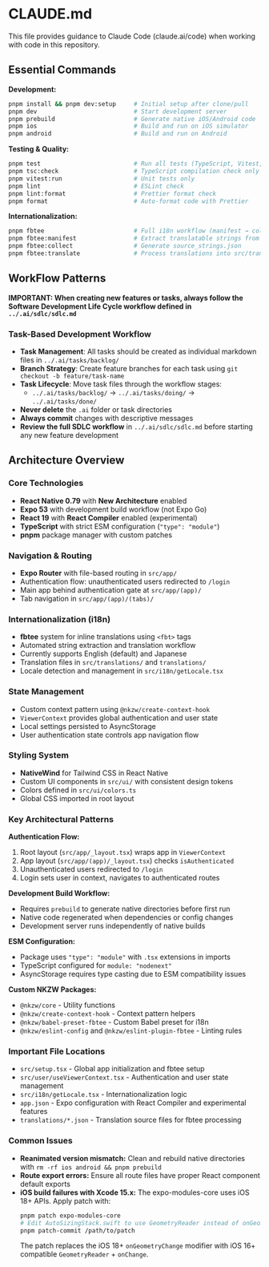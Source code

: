 # CLAUDE.md

This file provides guidance to Claude Code (claude.ai/code) when working with code in this repository.

## Essential Commands

**Development:**
```bash
pnpm install && pnpm dev:setup     # Initial setup after clone/pull
pnpm dev                           # Start development server
pnpm prebuild                      # Generate native iOS/Android code
pnpm ios                           # Build and run on iOS simulator
pnpm android                       # Build and run on Android
```

**Testing & Quality:**
```bash
pnpm test                          # Run all tests (TypeScript, Vitest, ESLint, Prettier)
pnpm tsc:check                     # TypeScript compilation check only
pnpm vitest:run                    # Unit tests only
pnpm lint                          # ESLint check
pnpm lint:format                   # Prettier format check
pnpm format                        # Auto-format code with Prettier
```

**Internationalization:**
```bash
pnpm fbtee                         # Full i18n workflow (manifest → collect → translate)
pnpm fbtee:manifest                # Extract translatable strings from src/
pnpm fbtee:collect                 # Generate source_strings.json
pnpm fbtee:translate               # Process translations into src/translations/
```
## WorkFlow Patterns

**IMPORTANT: When creating new features or tasks, always follow the Software Development Life Cycle workflow defined in `../.ai/sdlc/sdlc.md`**

### Task-Based Development Workflow
- **Task Management**: All tasks should be created as individual markdown files in `../.ai/tasks/backlog/`
- **Branch Strategy**: Create feature branches for each task using `git checkout -b feature/task-name`
- **Task Lifecycle**: Move task files through the workflow stages:
  - `../.ai/tasks/backlog/` → `../.ai/tasks/doing/` → `../.ai/tasks/done/`
- **Never delete** the `.ai` folder or task directories
- **Always commit** changes with descriptive messages
- **Review the full SDLC workflow** in `../.ai/sdlc/sdlc.md` before starting any new feature development

## Architecture Overview

### Core Technologies
- **React Native 0.79** with **New Architecture** enabled
- **Expo 53** with development build workflow (not Expo Go)
- **React 19** with **React Compiler** enabled (experimental)
- **TypeScript** with strict ESM configuration (`"type": "module"`)
- **pnpm** package manager with custom patches

### Navigation & Routing
- **Expo Router** with file-based routing in `src/app/`
- Authentication flow: unauthenticated users redirected to `/login`
- Main app behind authentication gate at `src/app/(app)/`
- Tab navigation in `src/app/(app)/(tabs)/`

### Internationalization (i18n)
- **fbtee** system for inline translations using `<fbt>` tags
- Automated string extraction and translation workflow
- Currently supports English (default) and Japanese
- Translation files in `src/translations/` and `translations/`
- Locale detection and management in `src/i18n/getLocale.tsx`

### State Management
- Custom context pattern using `@nkzw/create-context-hook`
- `ViewerContext` provides global authentication and user state
- Local settings persisted to AsyncStorage
- User authentication state controls app navigation flow

### Styling System
- **NativeWind** for Tailwind CSS in React Native
- Custom UI components in `src/ui/` with consistent design tokens
- Colors defined in `src/ui/colors.ts`
- Global CSS imported in root layout

### Key Architectural Patterns

**Authentication Flow:**
1. Root layout (`src/app/_layout.tsx`) wraps app in `ViewerContext`
2. App layout (`src/app/(app)/_layout.tsx`) checks `isAuthenticated`
3. Unauthenticated users redirected to `/login`
4. Login sets user in context, navigates to authenticated routes

**Development Build Workflow:**
- Requires `prebuild` to generate native directories before first run
- Native code regenerated when dependencies or config changes
- Development server runs independently of native builds

**ESM Configuration:**
- Package uses `"type": "module"` with `.tsx` extensions in imports
- TypeScript configured for `module: "nodenext"`
- AsyncStorage requires type casting due to ESM compatibility issues

**Custom NKZW Packages:**
- `@nkzw/core` - Utility functions
- `@nkzw/create-context-hook` - Context pattern helpers
- `@nkzw/babel-preset-fbtee` - Custom Babel preset for i18n
- `@nkzw/eslint-config` and `@nkzw/eslint-plugin-fbtee` - Linting rules

### Important File Locations
- `src/setup.tsx` - Global app initialization and fbtee setup
- `src/user/useViewerContext.tsx` - Authentication and user state management
- `src/i18n/getLocale.tsx` - Internationalization logic
- `app.json` - Expo configuration with React Compiler and experimental features
- `translations/*.json` - Translation source files for fbtee processing

### Common Issues
- **Reanimated version mismatch:** Clean and rebuild native directories with `rm -rf ios android && pnpm prebuild`
- **Route export errors:** Ensure all route files have proper React component default exports
- **iOS build failures with Xcode 15.x:** The expo-modules-core uses iOS 18+ APIs. Apply patch with:
  ```bash
  pnpm patch expo-modules-core
  # Edit AutoSizingStack.swift to use GeometryReader instead of onGeometryChange
  pnpm patch-commit /path/to/patch
  ```
  The patch replaces the iOS 18+ `onGeometryChange` modifier with iOS 16+ compatible `GeometryReader` + `onChange`.
